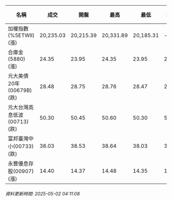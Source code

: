 | 名稱 | 成交 | 開盤 | 最高 | 最低 | 均價 | 成交金額(億) | 昨收 | 漲跌幅 | 漲跌 | 總量 | 昨量 | 振幅 |
| -------- | -------- | -------- | -------- |-------- | -------- | -------- |-------- |-------- |-------- | -------- | -------- |-------- |
|加權指數(%5ETWII) (漲)|20,235.03|20,215.39|20,331.89|20,185.31|-|2,736.74|20,232.63|0.01%|2.40|5,033,307|0|0.72%|
|合庫金(5880) (漲)|24.35|23.95|24.35|23.95|24.25|2.57|24.10|1.04%|0.25|10,616|22,237|1.66%|
|元大美債20年(00679B) (跌)|28.48|28.75|28.76|28.47|28.58|10.25|28.53|0.18%|0.05|35,878|26,476|1.02%|
|元大台灣高息低波(00713) (跌)|50.30|50.45|50.60|50.30|50.42|4.32|50.45|0.30%|0.15|8,564|8,927|0.59%|
|富邦臺灣中小(00733) (跌)|38.03|38.53|38.64|38.03|38.36|0.414|38.53|1.30%|0.50|1,078|624|1.58%|
|永豐優息存股(00907) (漲)|14.40|14.37|14.48|14.35|14.40|0.439|14.33|0.49%|0.07|3,046|4,842|0.91%|
###### 資料更新時間: 2025-05-02 04:11:08